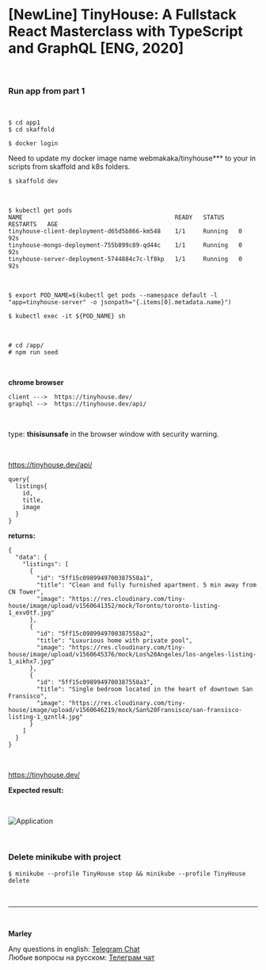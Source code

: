# [NewLine] TinyHouse: A Fullstack React Masterclass with TypeScript and GraphQL [ENG, 2020]

<br/>

### Run app from part 1

<br/>

    $ cd app1
    $ cd skaffold

    $ docker login

Need to update my docker image name webmakaka/tinyhouse\*\*\* to your in scripts from skaffold and k8s folders.

    $ skaffold dev

<br/>

    $ kubectl get pods
    NAME                                           READY   STATUS    RESTARTS   AGE
    tinyhouse-client-deployment-d65d5b866-km548    1/1     Running   0          92s
    tinyhouse-mongo-deployment-755b899c89-qd44c    1/1     Running   0          92s
    tinyhouse-server-deployment-5744884c7c-lf8kp   1/1     Running   0          92s

<br/>

```
$ export POD_NAME=$(kubectl get pods --namespace default -l "app=tinyhouse-server" -o jsonpath="{.items[0].metadata.name}")

$ kubectl exec -it ${POD_NAME} sh
```

<br/>

```
# cd /app/
# npm run seed
```

<br/>

**chrome browser**

```
client --->  https://tinyhouse.dev/
graphql -->  https://tinyhouse.dev/api/
```

<br/>

type: **thisisunsafe** in the browser window with security warning.

<br/>

https://tinyhouse.dev/api/

```
query{
  listings{
    id,
  	title,
    image
  }
}
```

**returns:**

```
{
  "data": {
    "listings": [
      {
        "id": "5ff15c0989949700387558a1",
        "title": "Clean and fully furnished apartment. 5 min away from CN Tower",
        "image": "https://res.cloudinary.com/tiny-house/image/upload/v1560641352/mock/Toronto/toronto-listing-1_exv0tf.jpg"
      },
      {
        "id": "5ff15c0989949700387558a2",
        "title": "Luxurious home with private pool",
        "image": "https://res.cloudinary.com/tiny-house/image/upload/v1560645376/mock/Los%20Angeles/los-angeles-listing-1_aikhx7.jpg"
      },
      {
        "id": "5ff15c0989949700387558a3",
        "title": "Single bedroom located in the heart of downtown San Fransisco",
        "image": "https://res.cloudinary.com/tiny-house/image/upload/v1560646219/mock/San%20Fransisco/san-fransisco-listing-1_qzntl4.jpg"
      }
    ]
  }
}
```

<br/>

https://tinyhouse.dev/

**Expected result:**

<br/>

![Application](/img/pic-app-1-final.png?raw=true)

<br/>

### Delete minikube with project

    $ minikube --profile TinyHouse stop && minikube --profile TinyHouse delete

<br/>

---

<br/>

**Marley**

Any questions in english: <a href="https://jsdev.org/chat/">Telegram Chat</a>  
Любые вопросы на русском: <a href="https://jsdev.ru/chat/">Телеграм чат</a>
